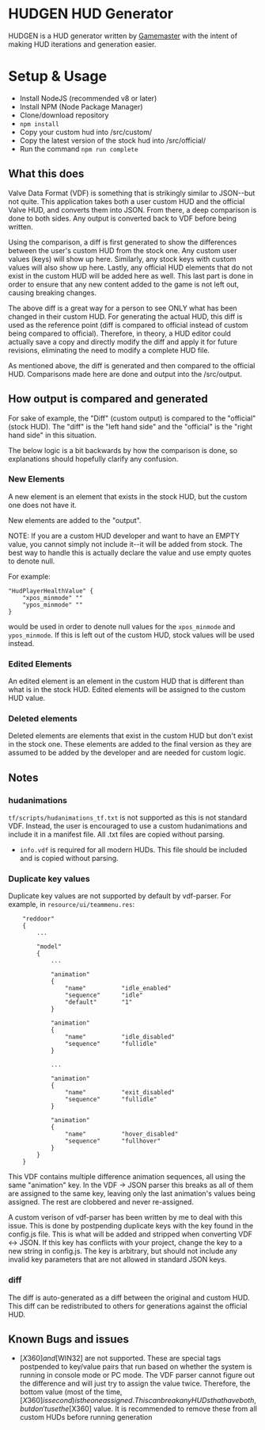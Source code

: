 # HUDGEN HUD Generator
HUDGEN is a HUD generator written by [Gamemaster](https://steamcommunity.com/id/Gamemaster1379) with the intent of making HUD iterations and generation easier.

# Setup & Usage

* Install NodeJS (recommended v8 or later)
* Install NPM (Node Package Manager)
* Clone/download repository
* `npm install`
* Copy your custom hud into /src/custom/
* Copy the latest version of the stock hud into /src/official/
* Run the command `npm run complete`

## What this does

Valve Data Format (VDF) is something that is strikingly similar to JSON--but not quite. This application takes both a user custom HUD and the official Valve HUD, and converts them into JSON. From there, a deep comparison is done to both sides. Any output is converted back to VDF before being written.

Using the comparison, a diff is first generated to show the differences between the user's custom HUD from the stock one. Any custom user values (keys) will show up here. Similarly, any stock keys with custom values will also show up here. Lastly, any official HUD elements that do not exist in the custom HUD will be added here as well. This last part is done in order to ensure that any new content added to the game is not left out, causing breaking changes.

The above diff is a great way for a person to see ONLY what has been changed in their custom HUD. For generating the actual HUD, this diff is used as the reference point (diff is compared to official instead of custom being compared to official). Therefore, in theory, a HUD editor could actually save a copy and directly modify the diff and apply it for future revisions, eliminating the need to modify a complete HUD file.

As mentioned above, the diff is generated and then compared to the official HUD. Comparisons made here are done and output into the /src/output.

## How output is compared and generated

For sake of example, the "Diff" (custom output) is compared to the "official" (stock HUD). The "diff" is the "left hand side" and the "official" is the "right hand side" in this situation.

The below logic is a bit backwards by how the comparison is done, so explanations should hopefully clarify any confusion.

### New Elements
A new element is an element that exists in the stock HUD, but the custom one does not have it. 

New elements are added to the "output". 

NOTE: If you are a custom HUD developer and want to have an EMPTY value, you cannot simply not include it--it will be added from stock. The best way to handle this is actually declare the value and use empty quotes to denote null.

For example:

```
"HudPlayerHealthValue" {
    "xpos_minmode" ""
    "ypos_minmode" ""
}
```
would be used in order to denote null values for the `xpos_minmode` and `ypos_minmode`. If this is left out of the custom HUD, stock values will be used instead.


### Edited Elements
An edited element is an element in the custom HUD that is different than what is in the stock HUD. Edited elements will be assigned to the custom HUD value.

### Deleted elements 
Deleted elements are elements that exist in the custom HUD but don't exist in the stock one. These elements are added to the final version as they are assumed to be added by the developer and are needed for custom logic.

## Notes

### hudanimations

`tf/scripts/hudanimations_tf.txt` is not supported as this is not standard VDF. Instead, the user is encouraged to use a custom hudanimations and include it in a manifest file. All .txt files are copied without parsing.
* `info.vdf` is required for all modern HUDs. This file should be included and is copied without parsing.

### Duplicate key values
Duplicate key values are not supported by default by vdf-parser. For example, in `resource/ui/teammenu.res`:

```
    "reddoor"
    {
        ...
        
        "model"
        {
            ...
            
            "animation"
            {
                "name"          "idle_enabled"
                "sequence"      "idle"
                "default"       "1"
            }

            "animation"
            {
                "name"          "idle_disabled"
                "sequence"      "fullidle"
            }           
            
            ...
            
            "animation"
            {
                "name"          "exit_disabled"
                "sequence"      "fullidle"
            }
            
            "animation"
            {
                "name"          "hover_disabled"
                "sequence"      "fullhover"
            }
        }
    }   
```

This VDF contains multiple difference animation sequences, all using the same "animation" key. In the VDF -> JSON parser this breaks as all of them are assigned to the same key, leaving only the last animation's values being assigned. The rest are clobbered and never re-assigned.

A custom verison of vdf-parser has been written by me to deal with this issue. This is done by postpending duplicate keys with the key found in the config.js file. This is what will be added and stripped when converting VDF <-> JSON. If this key has conflicts with your project, change the key to a new string in config.js. The key is arbitrary, but should not include any invalid key parameters that are not allowed in standard JSON keys.

### diff

The diff is auto-generated as a diff between the original and custom HUD. This diff can be redistributed to others for generations against the official HUD.


## Known Bugs and issues

* [$X360] and [$WIN32] are not supported. These are special tags postpended to key/value pairs that run based on whether the system is running in console mode or PC mode. The VDF parser cannot figure out the difference and will just try to assign the value twice. Therefore, the bottom value (most of the time, [$X360] is second) is the one assigned. This can break any HUDs that have both, but don't use the [$X360] value. It is recommended to remove these from all custom HUDs before running generation




